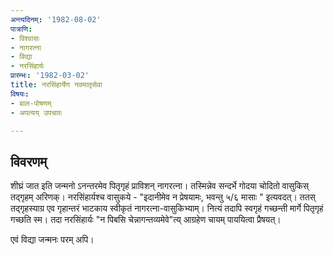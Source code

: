 ```yaml
---
अन्त्यदिनम्: '1982-08-02'
पात्राणि:
- विश्वासः
- नागरत्ना
- विद्या
- नरसिंहार्यः
प्रारम्भः: '1982-03-02'
title: नरसिंहार्येण नवमातृसेवा
विषयः:
- बाल-पोषणम्
- अपत्यय् उपचारः

---
```


## विवरणम्
शीघ्रं जात इति जन्मनो ऽनन्तरमेव पितृगृहं प्राविशन् नागरत्ना। तस्मिन्नेव सन्दर्भे गोदया चोदितो वासुकिस् तद्गृहम् अरिणक्। नरसिंहार्यश्च वासुकये - "इदानीमेव न प्रेषयामः, भवन्तु ५/६ मासाः " इत्यवदत्।
ततस् तद्गृहस्याग्र एव गृहान्तरं भाटकाय स्वीकृतं नागरत्ना-वासुकिभ्याम्। नित्यं तदापि स्वगृहं गच्छन्ती मार्गे पितृगृहं गच्छति स्म। तदा नरसिंहार्यः "न पिबसि चेन्नागन्तव्यमेवे"त्य् आग्रहेण चायम् पाययित्वा प्रैषयत्। 

एवं विद्या जन्मनः परम् अपि।

